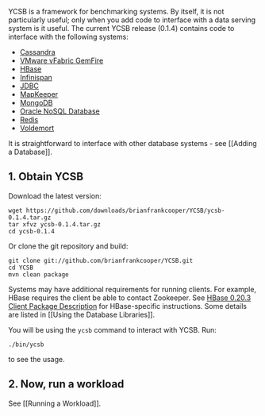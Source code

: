 YCSB is a framework for benchmarking systems. By itself, it is not particularly useful; only when you add code to interface with a data serving system is it useful. The current YCSB release (0.1.4) contains code to interface with the following systems:

- [Cassandra](http://cassandra.apache.org/)
- [VMware vFabric GemFire](http://www.vmware.com/products/application-platform/vfabric-gemfire/overview.html)
- [HBase](http://hbase.apache.org/)
- [Infinispan](http://www.jboss.org/infinispan)
- [JDBC](http://www.oracle.com/technetwork/java/javase/jdbc/index.html)
- [MapKeeper](https://github.com/m1ch1/mapkeeper)
- [MongoDB](http://www.mongodb.org/)
- [Oracle NoSQL Database](http://www.oracle.com/technetwork/database/nosqldb/overview/index.html)
- [Redis](http://redis.io/)
- [Voldemort](http://project-voldemort.com/)

It is straightforward to interface with other database systems - see [[Adding a Database]].

## 1. Obtain YCSB

Download the latest version:

    wget https://github.com/downloads/brianfrankcooper/YCSB/ycsb-0.1.4.tar.gz
    tar xfvz ycsb-0.1.4.tar.gz
    cd ycsb-0.1.4

Or clone the git repository and build:

    git clone git://github.com/brianfrankcooper/YCSB.git
    cd YCSB
    mvn clean package

Systems may have additional requirements for running clients.  For example, HBase requires the client be able to contact Zookeeper.  See <A HREF="http://hadoop.apache.org/hbase/docs/r0.20.3/api/org/apache/hadoop/hbase/client/package-summary.html#package_description">HBase 0.20.3 Client Package Description</A> for HBase-specific instructions. Some details are listed in [[Using the Database Libraries]].

You will be using the `ycsb` command to interact with YCSB. Run:

    ./bin/ycsb

to see the usage. 

## 2. Now, run a workload

See [[Running a Workload]].